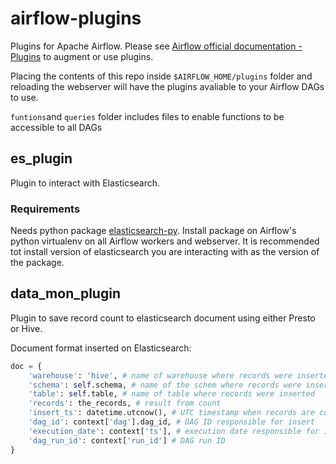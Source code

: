 # airflow-plugins

Plugins for Apache Airflow. Please see [Airflow official documentation - Plugins](https://airflow.apache.org/docs/apache-airflow/stable/plugins.html)
to augment or use plugins.

Placing the contents of this repo inside `$AIRFLOW_HOME/plugins` folder and reloading the webserver will have the plugins avaliable to your Airflow DAGs to use. 

`funtions`and `queries` folder includes files to enable functions to be accessible to all DAGs 

## es_plugin

Plugin to interact with Elasticsearch.

### Requirements

Needs python package [elasticsearch-py](https://elasticsearch-py.readthedocs.io/en/master/index.html). Install package on Airflow's python 
virtualenv on all Airflow workers and webserver. It is recommended tot install version of elasticsearch you are interacting with as the 
version of the package.

## data_mon_plugin

Plugin to save record count to elasticsearch document using either Presto or Hive. 

Document format inserted on Elasticsearch:

```python
doc = {
    'warehouse': 'hive', # name of warehouse where records were inserted
    'schema': self.schema, # name of the schem where records were inserted
    'table': self.table, # name of table where records were inserted
    'records': the_records, # result from count
    'insert_ts': datetime.utcnow(), # UTC timestamp when records are counted and inserted
    'dag_id': context['dag'].dag_id, # DAG ID responsible for insert
    'execution_date': context['ts'], # execution date responsible for insert
    'dag_run_id': context['run_id'] # DAG run ID
}
```